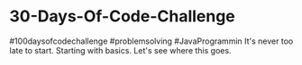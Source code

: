 # 30-Days-Of-Code-Challenge
#100daysofcodechallenge #problemsolving #JavaProgrammin It's never too late to start. Starting with basics. Let's see where this goes.

